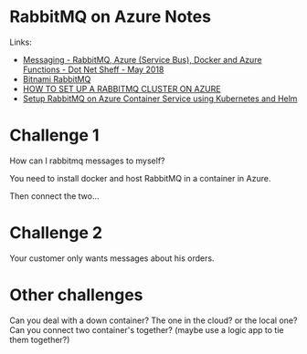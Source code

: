 # RabbitMQ on Azure Notes

Links:

- [Messaging - RabbitMQ, Azure (Service Bus), Docker and Azure Functions - Dot Net Sheff - May 2018](https://youtu.be/zfmjJw3zDZQ)
- [Bitnami RabbitMQ](https://bitnami.com/stack/rabbitmq/cloud/azure)
- [HOW TO SET UP A RABBITMQ CLUSTER ON AZURE](https://www.linkedin.com/pulse/how-set-up-rabbitmq-cluster-azure-akshay-kunila/)
- [Setup RabbitMQ on Azure Container Service using Kubernetes and Helm](https://ppolyzos.com/2017/07/19/setup-rabbitmq-on-azure-container-service-using-kubernetes-and-helm/)

# Challenge 1 

How can I rabbitmq messages to myself? 

You need to install docker and host RabbitMQ in a container in Azure. 

Then connect the two... 

# Challenge 2 

Your customer only wants messages about his orders.


# Other challenges

Can you deal with a down container? 
The one in the cloud? or the local one? 
Can you connect two container's together? (maybe use a logic app to tie them together?) 